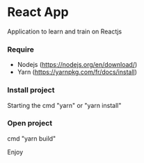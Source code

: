 # React App
Application to learn and train on Reactjs

### Require
   - Nodejs (https://nodejs.org/en/download/)
   - Yarn (https://yarnpkg.com/fr/docs/install)

### Install project
Starting the cmd "yarn" or "yarn install"

### Open project
cmd "yarn build"

Enjoy

